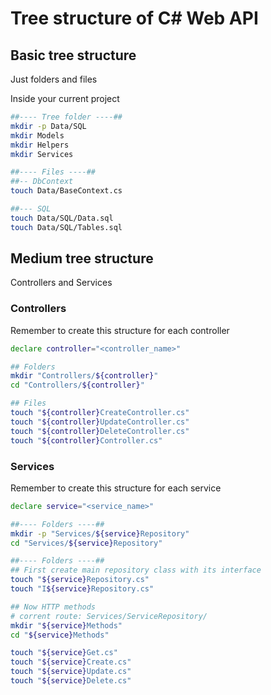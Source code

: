 # Tree structure of C# Web API

## Basic tree structure
Just folders and files

Inside your current project

```bash
##---- Tree folder ----##
mkdir -p Data/SQL
mkdir Models
mkdir Helpers
mkdir Services

##---- Files ----##
##-- DbContext
touch Data/BaseContext.cs

##--- SQL
touch Data/SQL/Data.sql
touch Data/SQL/Tables.sql
```

## Medium tree structure
Controllers and Services

### Controllers 
Remember to create this structure for each controller

```bash
declare controller="<controller_name>"

## Folders 
mkdir "Controllers/${controller}"
cd "Controllers/${controller}"

## Files
touch "${controller}CreateController.cs"
touch "${controller}UpdateController.cs"
touch "${controller}DeleteController.cs"
touch "${controller}Controller.cs"
```

### Services
Remember to create this structure for each service

```bash
declare service="<service_name>"

##---- Folders ----##
mkdir -p "Services/${service}Repository"
cd "Services/${service}Repository"

##---- Folders ----##
## First create main repository class with its interface
touch "${service}Repository.cs"
touch "I${service}Repository.cs"

## Now HTTP methods
# corrent route: Services/ServiceRepository/
mkdir "${service}Methods"
cd "${service}Methods"

touch "${service}Get.cs"
touch "${service}Create.cs"
touch "${service}Update.cs"
touch "${service}Delete.cs"
```